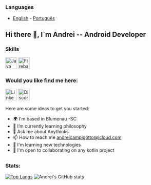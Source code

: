 ### Languages
- [English](https://github.com/andreicampigotto/andreicampigotto/edit/main/README.md)            - [Português](https://github.com/andreicampigotto/andreicampigotto/blob/main/README%20PT-BR.md)


## Hi there 👋,  I`m Andrei  -- Android Developer

### Skills
<p align="left">
<a href="https://kotlinlang.org" target="_blank" rel="noreferrer"><img src="https://www.vectorlogo.zone/logos/kotlinlang/kotlinlang-icon.svg" width="36" height="36" alt="Java" /></a>
<a href="https://firebase.google.com/" target="_blank" rel="noreferrer"><img src="https://raw.githubusercontent.com/danielcranney/readme-generator/main/public/icons/skills/firebase-colored.svg" width="36" height="36" alt="Firebase" /></a>
</p>

### Would you like find me here:
<p align="left">
<a href="https://www.linkedin.com/in/andrei-campigotto-45168255/"><img alt="LinkedIn" title="LinkedIn" height="36" width="36" src="https://raw.githubusercontent.com/peterthehan/peterthehan/master/assets/linkedin.svg" /></a>
<a href="https://https://discord.gg/WrAPAkV8/"><img alt="Discord" title="Discord" height="36" width="36" src="https://raw.githubusercontent.com/peterthehan/peterthehan/master/assets/discord.svg" /></a>
</p>

<!--
**andreicampigotto/andreicampigotto** is a ✨ _special_ ✨ repository because its `README.md` (this file) appears on your GitHub profile.
-->

Here are some ideas to get you started:
- 🌍  I'm based in Blumenau -SC
- 🌱  I’m currently learning philosophy
- 💬  Ask me about Anythinks
- 📫  How to reach me andreicampigotto@icloud.com
- 🧠  I'm learning new technologies
- 🤝  I'm open to collaborating on any kotlin project

##
### Stats:
[![Top Langs](https://github-readme-stats.vercel.app/api/top-langs/?username=andreicampigotto&layout=compact&&title_color=358e08&text_color=f3f6f4&icon_color=358e08&bg_color=1e1b1b&hide_border=true)](https://github.com/andreicampigotto/github-readme-stats)
![Andrei's GitHub stats](https://github-readme-stats.vercel.app/api?username=andreicampigotto&show_icons=true&title_color=358e08&text_color=f3f6f4&icon_color=358e08&bg_color=1e1b1b&hide_border=true&hide=issues)



 
